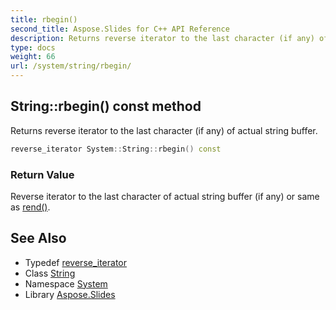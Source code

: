```yaml
---
title: rbegin()
second_title: Aspose.Slides for C++ API Reference
description: Returns reverse iterator to the last character (if any) of actual string buffer.
type: docs
weight: 66
url: /system/string/rbegin/
---
```

## String::rbegin() const method


Returns reverse iterator to the last character (if any) of actual string buffer.

```cpp
reverse_iterator System::String::rbegin() const
```


### Return Value

Reverse iterator to the last character of actual string buffer (if any) or same as [rend()](../rend/).

## See Also

* Typedef [reverse_iterator](../reverse_iterator/)
* Class [String](../)
* Namespace [System](../../)
* Library [Aspose.Slides](../../../)
